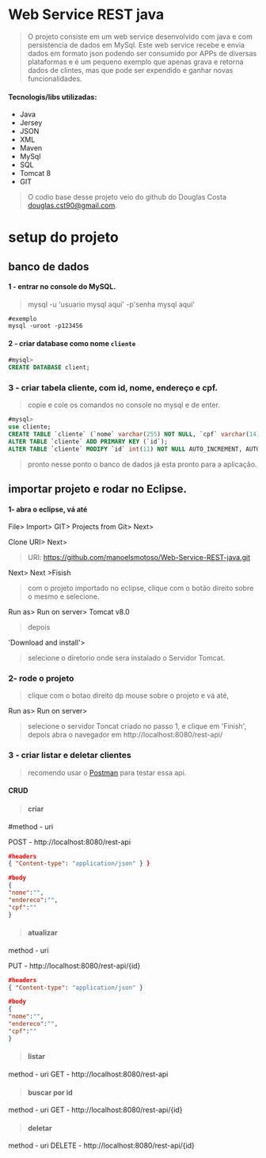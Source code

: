 # Web Service REST java
>O projeto consiste em um web service desenvolvido com java e com persistencia de dados em MySql. Este web service recebe e envia dados em formato json podendo ser consumido por APPs de diversas plataformas e é um pequeno exemplo que apenas grava e retorna dados de clintes, mas que pode ser expendido e ganhar novas funcionalidades.</p>

#### Tecnologis/libs utilizadas:
* Java
* Jersey
* JSON
* XML
* Maven
* MySql
* SQL
* Tomcat 8
* GIT

>O codio base desse projeto veio do github do Douglas Costa <douglas.cst90@gmail.com>.

# setup do projeto
## banco de dados
#### 1 - entrar no console do MySQL.
> mysql -u 'usuario mysql aqui' -p'senha mysql aqui'
```shell
#exemplo
mysql -uroot -p123456
```
#### 2 - criar database como nome ```cliente```
```sql
#mysql>
CREATE DATABASE client;
```
### 3 - criar tabela cliente, com id, nome, endereço e cpf.
>copie e cole os comandos no console no mysql e de enter.
```sql
#mysql>
use cliente;
CREATE TABLE `cliente` (`nome` varchar(255) NOT NULL, `cpf` varchar(14) NOT NULL, `endereco` varchar(255) NOT NULL,`id` int(11) NOT NULL) ENGINE=InnoDB DEFAULT CHARSET=latin1;
ALTER TABLE `cliente` ADD PRIMARY KEY (`id`);
ALTER TABLE `cliente` MODIFY `id` int(11) NOT NULL AUTO_INCREMENT, AUTO_INCREMENT
```
>pronto nesse ponto o banco de dados já esta pronto para a aplicação.
## importar projeto e rodar no Eclipse.
#### 1- abra o eclipse, vá até 
File> Import> GIT> Projects from Git> Next>

Clone URI> Next>
  
>URI: https://github.com/manoelsmotoso/Web-Service-REST-java.git

Next> Next >Fisish

>com o projeto importado no eclipse, clique com o botão direito sobre o mesmo e selecione.

 Run as> Run on server> Tomcat v8.0

>depois 

'Download and install'>

>selecione o diretorio onde sera instalado o Servidor Tomcat.

### 2- rode o projeto
>clique com o botao direito dp mouse sobre o projeto e vá até,

Run as> Run on server>

>selecione o servidor Toncat criado no passo 1, e clique em 'Finish', depois abra o navegador em http://localhost:8080/rest-api/

### 3 - criar listar e deletar clientes
>recomendo usar o [Postman](https://www.getpostman.com "postman") para testar essa api.
#### CRUD

>#### criar
#method -  uri

POST - http://localhost:8080/rest-api
```json
#headers 
{ "Content-type": "application/json" } }

#body
{
"nome":"",
"endereco":"",
"cpf":""
}
```
>#### atualizar 
method -  uri

PUT -  http://localhost:8080/rest-api/{id}
```json
#headers 
{ "Content-type": "application/json" }

#body
{
"nome":"",
"endereco":"",
"cpf":""
}
```

>#### listar 
method -  uri
GET - http://localhost:8080/rest-api

>#### buscar por id 
method -  uri
GET - http://localhost:8080/rest-api/{id}

>#### deletar
method -  uri
DELETE - http://localhost:8080/rest-api/{id}


